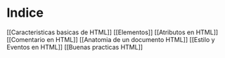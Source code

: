 # Indice
[[Caracteristicas basicas de HTML]]
[[Elementos]]
[[Atributos en HTML]]
[[Comentario en HTML]]
[[Anatomia de un documento HTML]]
[[Estilo y Eventos en HTML]]
[[Buenas practicas HTML]]

